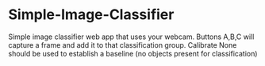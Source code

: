# Simple-Image-Classifier
Simple image classifier web app that uses your webcam. Buttons A,B,C will capture a frame and add it to that classification group. Calibrate None should be used to establish a baseline (no objects present for classification)
